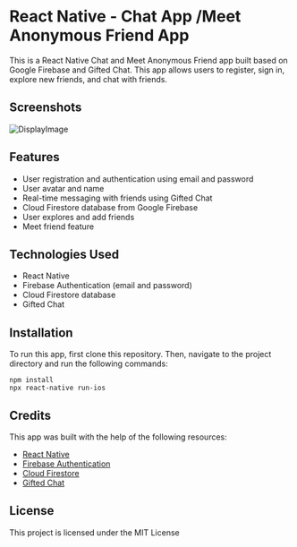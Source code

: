 # React Native - Chat App /Meet Anonymous Friend App

This is a React Native Chat and Meet Anonymous Friend app built based on Google Firebase and Gifted Chat. This app allows users to register, sign in, explore new friends, and chat with friends.

## Screenshots

![DisplayImage](./assets/display.png)
<!-- ![App Demo](./assets/intro_webp.webp) -->
## Features

- User registration and authentication using email and password
- User avatar and name
- Real-time messaging with friends using Gifted Chat
- Cloud Firestore database from Google Firebase
- User explores and add friends
- Meet friend feature

## Technologies Used

- React Native
- Firebase Authentication (email and password)
- Cloud Firestore database
- Gifted Chat

## Installation

To run this app, first clone this repository. Then, navigate to the project directory and run the following commands:

```
npm install
npx react-native run-ios

```

## Credits

This app was built with the help of the following resources:

- [React Native](https://reactnative.dev/)
- [Firebase Authentication](https://firebase.google.com/docs/auth)
- [Cloud Firestore](https://firebase.google.com/docs/firestore)
- [Gifted Chat](https://www.npmjs.com/package/react-native-gifted-chat)

## License

This project is licensed under the MIT License 